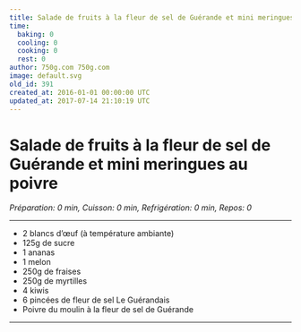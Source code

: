 ```yaml
---
title: Salade de fruits à la fleur de sel de Guérande et mini meringues au poivre
time:
  baking: 0
  cooling: 0
  cooking: 0
  rest: 0
author: 750g.com 750g.com
image: default.svg
old_id: 391
created_at: 2016-01-01 00:00:00 UTC
updated_at: 2017-07-14 21:10:19 UTC
---
```


# Salade de fruits à la fleur de sel de Guérande et mini meringues au poivre

_Préparation: 0 min, Cuisson: 0 min, Refrigération: 0 min, Repos: 0_

---

- 2 blancs d’œuf (à température ambiante)
- 125g de sucre
- 1 ananas
- 1 melon
- 250g de fraises
- 250g de myrtilles
- 4 kiwis
- 6 pincées de fleur de sel Le Guérandais
- Poivre du moulin à la fleur de sel de Guérande

---
